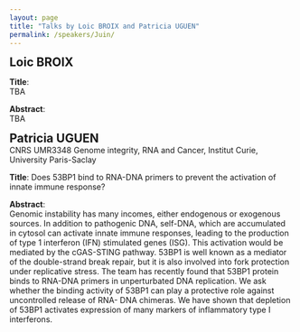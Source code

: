```yaml
---
layout: page
title: "Talks by Loic BROIX and Patricia UGUEN"
permalink: /speakers/Juin/
---
```

<span style="font-size: 1.5em;"><strong>Loic BROIX</strong></span><br>


**Title**:  
TBA

**Abstract**:  
TBA

<span style="font-size: 1.5em;"><strong>Patricia UGUEN</strong></span><br>
CNRS UMR3348 Genome integrity, RNA and Cancer, Institut Curie, University Paris-Saclay

**Title**:
Does 53BP1 bind to RNA-DNA primers to prevent the activation of innate immune response?

**Abstract**:  
Genomic instability has many incomes, either endogenous or exogenous sources. In addition to
pathogenic DNA, self-DNA, which are accumulated in cytosol can activate innate immune responses,
leading to the production of type 1 interferon (IFN) stimulated genes (ISG). This activation would be
mediated by the cGAS-STING pathway. 53BP1 is well known as a mediator of the double-strand break
repair, but it is also involved into fork protection under replicative stress. The team has recently
found that 53BP1 protein binds to RNA-DNA primers in unperturbated DNA replication. We ask
whether the binding activity of 53BP1 can play a protective role against uncontrolled release of RNA-
DNA chimeras. We have shown that depletion of 53BP1 activates expression of many markers of
inflammatory type I interferons.
